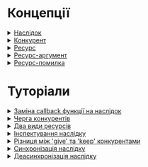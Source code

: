 # Концепції

<details>
  <summary><a href="./concept/Consequence.md#наслідок">
  Наслідок
  </a></summary>
  Це об'єкт синхронізації, який надає ширші можливості при роботі із асинхронним кодом порівняно із нативними засобами JavaScript.
</details>

<details>
  <summary><a href="./concept/Competitor.md#конкурент">
  Конкурент
  </a></summary>
  Це рутина-обробник <a href="./concept/Resource.md#ресурс">ресурсів</a>, які передаються у <a href="./concept/Consequence.md#наслідок">наслідок</a>.
</details>

<details>
  <summary><a href="./concept/Resource.md#ресурс">
  Ресурс
  </a></summary>
  Це дані, що передаються у <a href="./concept/Consequence.md#наслідок">наслідок</a> для подальшої їх обробки <a href="./concept/Competitor.md#конкурент">конкурентами</a>.
</details>

<details>
  <summary><a href="./concept/ResourceArgument.md#ресурс-аргумент">
  Ресурс-аргумент
  </a></summary>
  Це один із двох видів <a href="./concept/Resource.md#ресурс">ресурсів</a>, що передається у <a href="./concept/Consequence.md#наслідок">наслідок</a>.
</details>

<details>
  <summary><a href="./concept/ResourceError.md#ресурс-помилка">
  Ресурс-помилка
  </a></summary>
  Це один із двох видів <a href="./concept/Resource.md#ресурс">ресурсів</a>, що передається у <a href="./concept/Consequence.md#наслідок">наслідок</a>.
</details>

# Туторіали

<details>
  <summary><a href="./tutorial/ReplacingCallbackByConsequence.md#заміна-callback-функції-на-наслідок">
  Заміна callback функції на наслідок
  </a></summary>
  Як правильно використати <a href="./concept/Consequence.md#наслідок">наслідок</a> у рутинах, що приймають як аргумент callback функцію.
</details>

<details>
  <summary><a href="./tutorial/CompetitorsQue.md#черга-конкурентів">
  Черга конкурентів
  </a></summary>
  Що таке черга <a href="./concept/Competitor.md#конкурент">конкурентів</a> <a href="./concept/Consequence.md#наслідок">наслідку</a> та як правильно користуватись рутинами-конкурентами.
</details>

<details>
  <summary><a href="./tutorial/TwoKindOfResources.md#два-види-ресурсів">
  Два види ресурсів
  </a></summary>
  Які бувають види <a href="./concept/Resource.md#ресурс">ресурсів</a>, що передаються у <a href="./concept/Consequence.md#наслідок">наслідок</a> та як правильно їх обробляти.
</details>

<details>
  <summary><a href="./tutorial/InspectingConsequence.md#інспектування-наслідку">
  Інспектування наслідку
  </a></summary>
  Як правильно перевірити стан <a href="./concept/Consequence.md#наслідок">наслідку</a> та взаємодіяти із його вмістом( <a href="./concept/Resource.md#ресурс">ресурсами</a> і <a href="./concept/Competitor.md#конкурент">конкурентами</a> ) в ході виконання програми.
</details>

<details>
  <summary><a href="./tutorial/GiveKeepDifference.md#різниця-між-give-та-keep-конкурентами">
  Різниця між 'give' та 'keep' конкурентами
  </a></summary>
  Коли використовувати <code>'give'</code>, а коли <code>'keep'</code> конкурент.
</details>

<details>
  <summary><a href="./tutorial/SynchronizingConsequence.md#синхронізація-наслідку">
  Синхронізація наслідку
  </a></summary>
  Як виконати синхронізацію <a href="./concept/Consequence.md#наслідок">наслідку</a> в синхронному коді.
</details>

<details>
  <summary><a href="./tutorial/DeasynchronizingConsequence.md#деасинхронізація-наслідку">
  Деасинхронізація наслідку
  </a></summary>
  Як виконати деасинхронізацію <a href="./concept/Consequence.md#наслідок">наслідку</a> в асинхронному коді.
</details>
